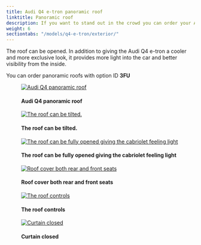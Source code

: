 ```yaml
---
title: Audi Q4 e-tron panoramic roof
linktitle: Panoramic roof
description: If you want to stand out in the crowd you can order your Audi Q4 e-tron with panoramic roof.
weight: 6
sectiontabs: "/models/q4-e-tron/exterior/"
---
```

<!-- markdownlint-disable MD033 -->
The roof can be opened. In addition to giving the Audi Q4 e-tron a cooler and more exclusive look, it provides more light into the car and better visibility from the inside.

You can order panoramic roofs with option ID **3FU**

<figure>
    <a href="https://media.electrichasgoneaudi.net/multimedia/models/q4-e-tron/exterior/panoramicroof/panoramaroof.jpg">
        <img src="https://media.electrichasgoneaudi.net/multimedia/models/q4-e-tron/exterior/panoramicroof/panoramaroofs.jpg"
        class="img-fluid" alt="Audi Q4 panoramic roof" title="Audi Q4 panoramic roof">
    </a>
    <figcaption><h4>Audi Q4 panoramic roof</h4></figcaption>
</figure>

<figure>
    <a href="https://media.electrichasgoneaudi.net/multimedia/models/q4-e-tron/exterior/panoramicroof/openroof.jpg">
        <img src="https://media.electrichasgoneaudi.net/multimedia/models/q4-e-tron/exterior/panoramicroof/openroofs.jpg"
        class="img-fluid" alt="The roof can be tilted." title="The roof can be tilted.">
    </a>
    <figcaption><h4>The roof can be tilted.</h4></figcaption>
</figure>

<figure>
    <a href="https://media.electrichasgoneaudi.net/multimedia/models/q4-e-tron/exterior/panoramicroof/openroof_2.jpg">
        <img src="https://media.electrichasgoneaudi.net/multimedia/models/q4-e-tron/exterior/panoramicroof/openroof_2s.jpg"
        class="img-fluid" alt="The roof can be fully opened giving the cabriolet feeling light" title="The roof can be fully opened giving the cabriolet feeling light">
    </a>
    <figcaption><h4>The roof can be fully opened giving the cabriolet feeling light</h4></figcaption>
</figure>

<figure>
    <a href="https://media.electrichasgoneaudi.net/multimedia/models/q4-e-tron/exterior/panoramicroof/inside.jpg">
        <img src="https://media.electrichasgoneaudi.net/multimedia/models/q4-e-tron/exterior/panoramicroof/insides.jpg"
        class="img-fluid" alt="Roof cover both rear and front seats" title="Roof cover both rear and front seats">
    </a>
    <figcaption><h4>Roof cover both rear and front seats</h4></figcaption>
</figure>

<figure>
    <a href="https://media.electrichasgoneaudi.net/multimedia/models/q4-e-tron/exterior/panoramicroof/control.jpg">
        <img src="https://media.electrichasgoneaudi.net/multimedia/models/q4-e-tron/exterior/panoramicroof/controls.jpg"
        class="img-fluid" alt="The roof controls" title="The roof controls">
    </a>
    <figcaption><h4>The roof controls</h4></figcaption>
</figure>

<figure>
    <a href="https://media.electrichasgoneaudi.net/multimedia/models/q4-e-tron/exterior/panoramicroof/insideclosed.jpg">
        <img src="https://media.electrichasgoneaudi.net/multimedia/models/q4-e-tron/exterior/panoramicroof/insidecloseds.jpg"
        class="img-fluid" alt="Curtain closed" title="Curtain closed">
    </a>
    <figcaption><h4>Curtain closed</h4></figcaption>
</figure>
